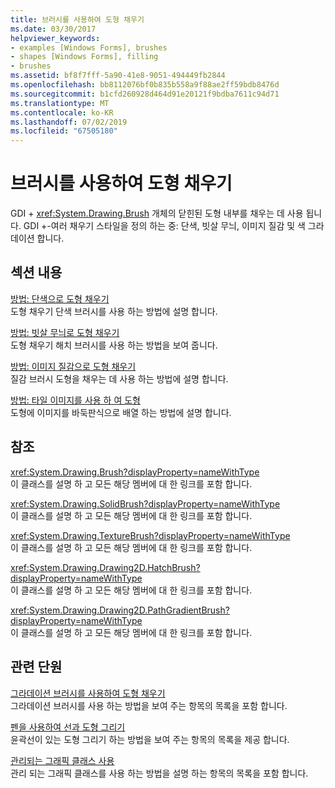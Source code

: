 ```yaml
---
title: 브러시를 사용하여 도형 채우기
ms.date: 03/30/2017
helpviewer_keywords:
- examples [Windows Forms], brushes
- shapes [Windows Forms], filling
- brushes
ms.assetid: bf8f7fff-5a90-41e8-9051-494449fb2844
ms.openlocfilehash: bb8112076bf0b835b558a9f88ae2ff59bdb8476d
ms.sourcegitcommit: b1cfd260928d464d91e20121f9bdba7611c94d71
ms.translationtype: MT
ms.contentlocale: ko-KR
ms.lasthandoff: 07/02/2019
ms.locfileid: "67505180"
---
```

# <a name="using-a-brush-to-fill-shapes"></a>브러시를 사용하여 도형 채우기
GDI + <xref:System.Drawing.Brush> 개체의 닫힌된 도형 내부를 채우는 데 사용 됩니다. GDI +-여러 채우기 스타일을 정의 하는 중: 단색, 빗살 무늬, 이미지 질감 및 색 그라데이션 합니다.  
  
## <a name="in-this-section"></a>섹션 내용  
 [방법: 단색으로 도형 채우기](how-to-fill-a-shape-with-a-solid-color.md)  
 도형 채우기 단색 브러시를 사용 하는 방법에 설명 합니다.  
  
 [방법: 빗살 무늬로 도형 채우기](how-to-fill-a-shape-with-a-hatch-pattern.md)  
 도형 채우기 해치 브러시를 사용 하는 방법을 보여 줍니다.  
  
 [방법: 이미지 질감으로 도형 채우기](how-to-fill-a-shape-with-an-image-texture.md)  
 질감 브러시 도형을 채우는 데 사용 하는 방법에 설명 합니다.  
  
 [방법: 타일 이미지를 사용 하 여 도형](how-to-tile-a-shape-with-an-image.md)  
 도형에 이미지를 바둑판식으로 배열 하는 방법에 설명 합니다.  
  
## <a name="reference"></a>참조  
 <xref:System.Drawing.Brush?displayProperty=nameWithType>  
 이 클래스를 설명 하 고 모든 해당 멤버에 대 한 링크를 포함 합니다.  
  
 <xref:System.Drawing.SolidBrush?displayProperty=nameWithType>  
 이 클래스를 설명 하 고 모든 해당 멤버에 대 한 링크를 포함 합니다.  
  
 <xref:System.Drawing.TextureBrush?displayProperty=nameWithType>  
 이 클래스를 설명 하 고 모든 해당 멤버에 대 한 링크를 포함 합니다.  
  
 <xref:System.Drawing.Drawing2D.HatchBrush?displayProperty=nameWithType>  
 이 클래스를 설명 하 고 모든 해당 멤버에 대 한 링크를 포함 합니다.  
  
 <xref:System.Drawing.Drawing2D.PathGradientBrush?displayProperty=nameWithType>  
 이 클래스를 설명 하 고 모든 해당 멤버에 대 한 링크를 포함 합니다.  
  
## <a name="related-sections"></a>관련 단원  
 [그라데이션 브러시를 사용하여 도형 채우기](using-a-gradient-brush-to-fill-shapes.md)  
 그라데이션 브러시를 사용 하는 방법을 보여 주는 항목의 목록을 포함 합니다.  
  
 [펜을 사용하여 선과 도형 그리기](using-a-pen-to-draw-lines-and-shapes.md)  
 윤곽선이 있는 도형 그리기 하는 방법을 보여 주는 항목의 목록을 제공 합니다.  
  
 [관리되는 그래픽 클래스 사용](using-managed-graphics-classes.md)  
 관리 되는 그래픽 클래스를 사용 하는 방법을 설명 하는 항목의 목록을 포함 합니다.

